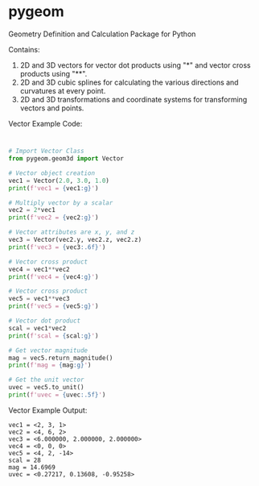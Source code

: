 # pygeom

Geometry Definition and Calculation Package for Python

Contains:

1. 2D and 3D vectors for vector dot products using "*" and vector cross products using "**".
2. 2D and 3D cubic splines for calculating the various directions and curvatures at every point.
3. 2D and 3D transformations and coordinate systems for transforming vectors and points.

Vector Example Code:

#
``` python
# Import Vector Class
from pygeom.geom3d import Vector

# Vector object creation
vec1 = Vector(2.0, 3.0, 1.0)
print(f'vec1 = {vec1:g}')

# Multiply vector by a scalar
vec2 = 2*vec1
print(f'vec2 = {vec2:g}')

# Vector attributes are x, y, and z
vec3 = Vector(vec2.y, vec2.z, vec2.z)
print(f'vec3 = {vec3:.6f}')

# Vector cross product
vec4 = vec1**vec2
print(f'vec4 = {vec4:g}')

# Vector cross product
vec5 = vec1**vec3
print(f'vec5 = {vec5:g}')

# Vector dot product
scal = vec1*vec2
print(f'scal = {scal:g}')

# Get vector magnitude
mag = vec5.return_magnitude()
print(f'mag = {mag:g}')

# Get the unit vector
uvec = vec5.to_unit()
print(f'uvec = {uvec:.5f}')
```

Vector Example Output:
```
vec1 = <2, 3, 1>
vec2 = <4, 6, 2>
vec3 = <6.000000, 2.000000, 2.000000>
vec4 = <0, 0, 0>
vec5 = <4, 2, -14>
scal = 28
mag = 14.6969
uvec = <0.27217, 0.13608, -0.95258>
```
